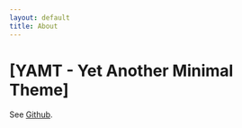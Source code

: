 ```yaml
---
layout: default
title: About
---
```


# [YAMT - Yet Another Minimal Theme]
See [Github](https://github.com).
